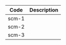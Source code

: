 | Code  | Description                             |
|-------|-----------------------------------------|
| scm-1 | |
| scm-2 | |
| scm-3 | |


